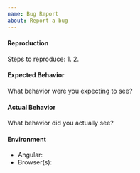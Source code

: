 ```yaml
---
name: Bug Report
about: Report a bug
---
```


#### Reproduction

Steps to reproduce:
1.
2.


#### Expected Behavior

What behavior were you expecting to see?


#### Actual Behavior

What behavior did you actually see?


#### Environment

- Angular:
- Browser(s):
